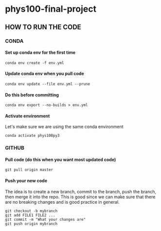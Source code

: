 # phys100-final-project

## HOW TO RUN THE CODE

### CONDA
#### Set up conda env for the first time
```
conda env create -f env.yml
```
#### Update conda env when you pull code
```
conda env update --file env.yml --prune
```
#### Do this before committing
```
conda env export --no-builds > env.yml
```
#### Activate environment
Let's make sure we are using the same conda environment
```
conda activate phys100py3
```

### GITHUB
#### Pull code (do this when you want most updated code)
```
git pull origin master
```
#### Push your new code
The idea is to create a new branch, commit to the branch, push the branch, then merge it into the repo.
This is good since we can make sure that there are no breaking changes and is good practice in general.
```
git checkout -b mybranch
git add FILE1 FILE2 ...
git commit -m "What your changes are"
git push origin mybranch
```

